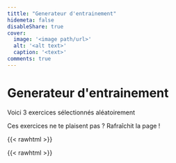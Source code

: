 ```yaml
---
tittle: "Generateur d'entrainement"
hidemeta: false
disableShare: true
cover:
  image: '<image path/url>'
  alt: '<alt text>'
  caption: '<text>'
comments: true
---
```


# Generateur d'entrainement
Voici 3 exercices sélectionnés aléatoirement

Ces exercices ne te plaisent pas ? Rafraîchit la page !

{{< rawhtml >}}
<script src="https://cdnjs.cloudflare.com/ajax/libs/jquery/3.5.1/jquery.min.js"></script>

<p class="broken"></p>

<script>
$.ajax({
  method: "GET",
  url: "../generate.php",
  data: { text: $("p.unbroken").text() }
})
  .done(function( response ) {
    $("p.broken").html(response);
  });
</script>

{{< rawhtml >}}


